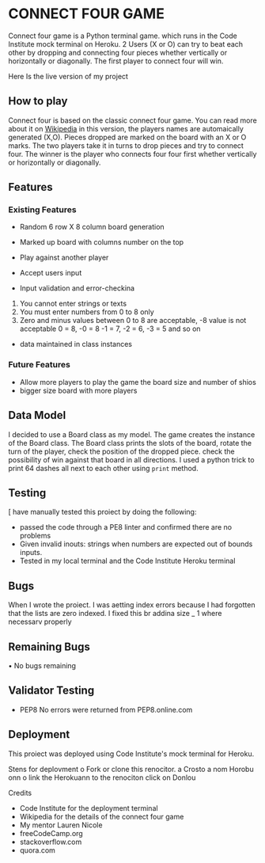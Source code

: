 # CONNECT FOUR GAME
Connect four game  is a Python terminal game. which runs in the Code Institute mock terminal on Heroku. 2 Users (X or O) can try to beat each other by dropping and connecting four pieces whether vertically or horizontally or diagonally. The first player to connect four will win.


Here Is the live version of my project




## How to play
Connect four is based on the classic connect four game. You can read more about it on [Wikipedia](https://en.wikipedia.org/wiki/Connect_Four) 
in this version, the players names are automaically generated (X,O).
Pieces dropped are marked on the board with an X or O marks.
The two players take it in turns to drop pieces and try to connect four.
The winner is the player who connects four four first whether vertically or horizontally or diagonally.

## Features
### Existing Features
- Random 6 row X 8 column board generation
- Marked up board with columns number on the top



- Play against another player
- Accept users input



- Input validation and error-checkina
1. You cannot enter strings or texts
2. You must enter numbers from 0 to 8 only
3. Zero and minus values between 0 to 8 are acceptable, -8 value is not acceptable 0 = 8, -0 = 8 -1 = 7, -2 = 6, -3 = 5 and so on




- data maintained in class instances


### Future Features
- Allow more players to play the game the board size and number of shios
- bigger size board with more players 


## Data Model 
I decided to use a Board class as my model. The game creates the instance of the Board class. 
The Board class prints the slots of the board, rotate the turn of the player, check the position of the dropped piece. check the possibility of win against that board in all directions.
I used a python trick to print 64 dashes all next to each other using `print` method.



## Testing
[ have manually tested this proiect by doing the following:
- passed the code through a PE8 linter and confirmed there are no problems
- Given invalid inouts: strings when numbers are expected out of bounds inputs.
- Tested in my local terminal and the Code Institute Heroku terminal


## Bugs 
When I wrote the proiect. I was aetting index errors because I had forgotten that the lists are zero indexed. I fixed
this br addina size _ 1 where necessarv
properly

## Remaining Bugs
• No bugs remaining

## Validator Testing
- PEP8
No errors were returned from PEP8.online.com

## Deployment
This proiect was deployed using Code Institute's mock terminal for Heroku.

Stens for deplovment
o Fork or clone this renocitor.
a Crosto a nom Horobu onn
o link the Herokuann to the renociton
click on Donlou

Credits
- Code Institute for the deployment terminal
- Wikipedia for the details of the connect four game
- My mentor Lauren Nicole
- freeCodeCamp.org
- stackoverflow.com
- quora.com
